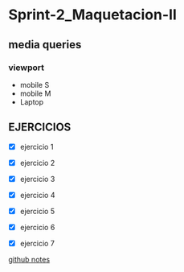 ﻿# Sprint-2_Maquetacion-II

## media queries
### viewport
- mobile S
- mobile M
- Laptop
## EJERCICIOS
- [x] ejercicio 1
- [x] ejercicio 2
- [x] ejercicio 3
- [x] ejercicio 4
- [x] ejercicio 5
- [x] ejercicio 6
- [x] ejercicio 7


[github notes](notes.md)
